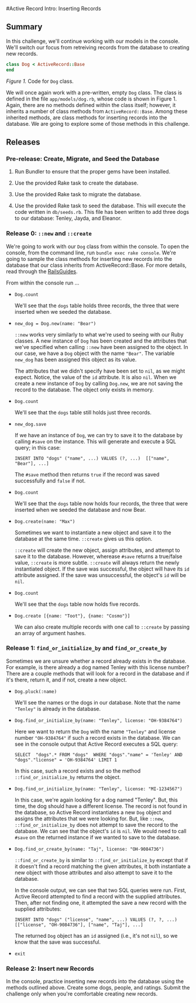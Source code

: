 #Active Record Intro:  Inserting Records

## Summary

In this challenge, we'll continue working with our models in the console.  We'll switch our focus from retreiving records from the database to creating new records.

```ruby
class Dog < ActiveRecord::Base
end
```

*Figure 1.*  Code for `Dog` class.

We will once again work with a pre-written, empty `Dog` class.  The class is defined in the file `app/models/dog.rb`, whose code is shown in Figure 1.  Again, there are no methods defined within the class itself; however, it inherits a number of class methods from `ActiveRecord::Base`.  Among these inherited methods, are class methods for inserting records into the database.  We are going to explore some of those methods in this challenge.

## Releases

### Pre-release: Create, Migrate, and Seed the Database

1. Run Bundler to ensure that the proper gems have been installed.

2. Use the provided Rake task to create the database.

3. Use the provided Rake task to migrate the database.

4. Use the provided Rake task to seed the database.  This will execute the code written in `db/seeds.rb`.  This file has been written to add three dogs to our database:  Tenley, Jayda, and Eleanor.

### Release 0: `::new` and `::create`

We're going to work with our `Dog` class from within the console.  To open the console, from the command line, run `bundle exec rake console`.  We're going to sample the class methods for inserting new records into the database that our class inherits from ActiveRecord::Base.  For more details, read through the [RailsGuides](http://guides.rubyonrails.org/).  

From within the console run ...

- `Dog.count`

  We'll see that the `dogs` table holds three records, the three that were inserted when we seeded the database.

- `new_dog = Dog.new(name: "Bear")`

  `::new` works very similarly to what we're used to seeing with our Ruby classes.  A new instance of `Dog` has been created and the attributes that we've specified when calling `::new` have been assigned to the object.  In our case, we have a `Dog` object with the name `"Bear"`.  The variable `new_dog` has been assigned this object as its value.
  
  The attributes that we didn't specify have been set to `nil`, as we might expect.  Notice, the value of the `id` attribute.  It is also `nil`.  When we create a new instance of `Dog` by calling `Dog.new`, we are not saving the record to the database.  The object only exists in memory.

- `Dog.count`

  We'll see that the `dogs` table still holds just three records.

- `new_dog.save`

  If we have an instance of `Dog`, we can try to save it to the database by calling `#save` on the instance.  This will generate and execute a SQL query; in this case:
  
  `INSERT INTO "dogs" ("name", ...) VALUES (?, ...)  [["name", "Bear"], ...]`

  The `#save` method then returns `true` if the record was saved successfully and `false` if not.

- `Dog.count`

  We'll see that the `dogs` table now holds four records, the three that were inserted when we seeded the database and now Bear.

- `Dog.create(name: "Max")`

  Sometimes we want to instantiate a new object and save it to the database at the same time.  `::create` gives us this option.  
  
  `::create` will create the new object, assign attributes, and attempt to save it to the database.  However, wherease `#save` returns a true/false value, `::create` is more subtle.  `::create` will always return the newly instantiated object.  If the save was successful, the object will have its `id` attribute assigned.  If the save was unsuccessful, the object's `id` will be `nil`.

- `Dog.count`

  We'll see that the `dogs` table now holds five records.

- `Dog.create [{name: "Toot"}, {name: "Cosmo"}]`

  We can also create multiple records with one call to `::create` by passing an array of argument hashes.


### Release 1: `find_or_initialize_by` and `find_or_create_by`

Sometimes we are unsure whether a record already exists in the database.  For example, is there already a dog named Tenley with this license number?  There are a couple methods that will look for a record in the database and if it's there, return it, and if not, create a new object.

- `Dog.pluck(:name)`

  We'll see the names or the dogs in our database.  Note that the name `"Tenley"` is already in the database.

- `Dog.find_or_initialize_by(name: "Tenley", license: "OH-9384764")`

  Here we want to return the `Dog` with the name `"Tenley"` and license number `"OH-9384764"` if such a record exists in the database.  We can see in the console output that Active Record executes a SQL query:
  
  `SELECT  "dogs".* FROM "dogs"  WHERE "dogs"."name" = 'Tenley' AND "dogs"."license" = 'OH-9384764' LIMIT 1`
  
  In this case, such a record exists and so the method `::find_or_initialize_by` returns the object.

- `Dog.find_or_initialize_by(name: "Tenley", license: "MI-1234567")`

  In this case, we're again looking for a dog named "Tenley".  But, this time, the dog should have a different license.  The record is not found in the database, so Active Record instantiates a new `Dog` object and assigns the attributes that we were looking for.  But, like `::new`, `::find_or_initialize_by` does not attempt to save the record to the database.  We can see that the object's `id` is `nil`.  We would need to call `#save` on the returned instance if we wanted to save to the database.

- `Dog.find_or_create_by(name: "Taj", license: "OH-9084736")`

  `::find_or_create_by` is similar to `::find_or_initialize_by` except that if it doesn't find a record matching the given attributes, it both instantiate a new object with those attributes and also attempt to save it to the database.
  
  In the console output, we can see that two SQL queries were run.  First, Active Record attempted to find a record with the supplied attributes.  Then, after not finding one, it attempted the save a new record with the supplied attributes:
  
  `INSERT INTO "dogs" ("license", "name", ...) VALUES (?, ?, ...)  [["license", "OH-9084736"], ["name", "Taj"], ...]`
  
  The returned `Dog` object has an `id` assigned (i.e., it's not `nil`), so we know that the save was successful.

- `exit`

### Release 2: Insert new Records

In the console, practice inserting new records into the database using the methods outlined above.  Create some dogs, people, and ratings.  Submit the challenge only when you're comfortable creating new records.

